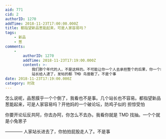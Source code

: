 ```yaml
---
aid: 771
cid: 2
authorID: 1270
addTime: 2018-11-23T17:00:00.000Z
title: 都指望新品葱能起来，可是人家容易吗？
tags:
    - 新品
    - 葱
comments:
    -
        authorID: 1270
        addTime: 2018-11-23T17:19:00.000Z
        content: >-
            我们那个年代的人，不是这样的。不可能让你一个人去承担整个的后果，你一个站长 不可能去承担整个后果。 现在就是 TMD
            站长给人逮了，发帖的都 TMD 鸟兽散了。不是个事
date: 2018-11-23T17:19:00.000Z
category: 时政
---
```


怎么说呢，品葱膜乎一个个倒了，我看也不是事。几个站长也不容易。都指望新品葱能起来，可是人家容易吗？开他妈的一个破论坛，防鸡子似的 担惊受怕

你要开论坛反共阿，你去办阿，你怎么不去办。我看你就是 TMD 找抽。一个个就是小兔崽子

———— 人家站长进去了，你拍拍屁股走人了。不是事
